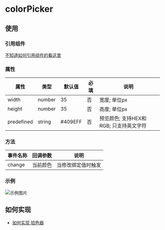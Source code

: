 # colorPicker

## 使用
### 引用组件

[不知道如何引用组件的看这里](/README.md)

### 属性 
属性   | 类型   | 默认值 | 必填| 说明
---    | ---   | ---    | --- | ---
width     | number| 35     | 否  | 宽度; 单位px  
height    | number | 35    | 否  | 高度; 单位px
predefined| string |#409EFF| 否  | 预览颜色; 支持HEX和RGB; 只支持英文字符

### 方法
事件名称 | 回调参数 | 说明
---     | ---     | ---
change  | 当前颜色 |当修改绑定值时触发 


### 示例

![示例图片](https://mmbiz.qpic.cn/mmbiz_gif/xoIzuYKVBOzLjK4NCiaq9bZVib4ibuxSjrokQrJSKNn75Cib2Bwicw4H0hia8dMdltP4sp6UHVtncStrIW7a6BhSicvLg/0?wx_fmt=gif)


## 如何实现

- [如何实现 拾色器](https://github.com/angxuejian/how-to-achieve/blob/main/dosc/HTA-2-201210.md)
